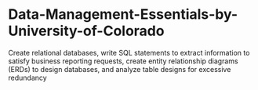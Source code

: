 # Data-Management-Essentials-by-University-of-Colorado
Create relational databases, write SQL statements to extract information to satisfy business reporting requests, create entity relationship diagrams (ERDs) to design databases, and analyze table designs for excessive redundancy
